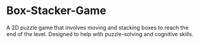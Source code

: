 # Box-Stacker-Game
A 2D puzzle game that involves moving and stacking boxes to reach the end of the level. Designed to help with puzzle-solving and cognitive skills.
